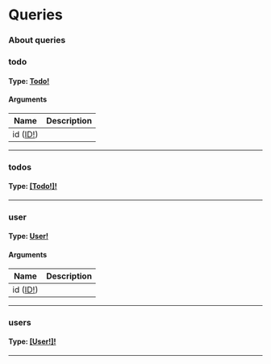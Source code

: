# Queries

### About queries



### todo

#### Type: [Todo!](objects.md#todo)

 

#### Arguments

| Name | Description |
|------|-------------|
| id ([ID!](scalars.md#id)) |  |

---

### todos

#### Type: [[Todo!]!](objects.md#todo)

 

---

### user

#### Type: [User!](objects.md#user)

 

#### Arguments

| Name | Description |
|------|-------------|
| id ([ID!](scalars.md#id)) |  |

---

### users

#### Type: [[User!]!](objects.md#user)

 

---